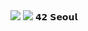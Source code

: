 <img src="https://img.shields.io/badge/𝟰𝟮_𝗦𝗲𝗼𝘂𝗹-000000?style=flat-square&logo=42&logoColor=white"/>
<img src="https://img.shields.io/badge/joker7011@naver.com-EA4335?style=flat-square&logo=42&logoColor=white"/>
𝟰𝟮 𝗦𝗲𝗼𝘂𝗹
